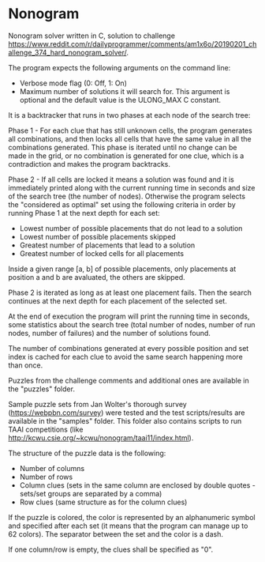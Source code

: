 # Nonogram

Nonogram solver written in C, solution to challenge https://www.reddit.com/r/dailyprogrammer/comments/am1x6o/20190201_challenge_374_hard_nonogram_solver/.

The program expects the following arguments on the command line:

- Verbose mode flag (0: Off, 1: On)
- Maximum number of solutions it will search for. This argument is optional and the default value is the ULONG_MAX C constant.

It is a backtracker that runs in two phases at each node of the search tree:

Phase 1 - For each clue that has still unknown cells, the program generates all combinations, and then locks all cells that have the same value in all the combinations generated. This phase is iterated until no change can be made in the grid, or no combination is generated for one clue, which is a contradiction and makes the program backtracks.

Phase 2 - If all cells are locked it means a solution was found and it is immediately printed along with the current running time in seconds and size of the search tree (the number of nodes). Otherwise the program selects the "considered as optimal" set using the following criteria in order by running Phase 1 at the next depth for each set:

- Lowest number of possible placements that do not lead to a solution
- Lowest number of possible placements skipped
- Greatest number of placements that lead to a solution
- Greatest number of locked cells for all placements

Inside a given range [a, b] of possible placements, only placements at position a and b are avaluated, the others are skipped.

Phase 2 is iterated as long as at least one placement fails. Then the search continues at the next depth for each placement of the selected set.
 
At the end of execution the program will print the running time in seconds, some statistics about the search tree (total number of nodes, number of run nodes, number of failures) and the number of solutions found.

The number of combinations generated at every possible position and set index is cached for each clue to avoid the same search happening more than once.

Puzzles from the challenge comments and additional ones are available in the "puzzles" folder.

Sample puzzle sets from Jan Wolter's thorough survey (https://webpbn.com/survey) were tested and the test scripts/results are available in the "samples" folder. This folder also contains scripts to run TAAI competitions (like http://kcwu.csie.org/~kcwu/nonogram/taai11/index.html).

The structure of the puzzle data is the following:

- Number of columns
- Number of rows
- Column clues (sets in the same column are enclosed by double quotes - sets/set groups are separated by a comma)
- Row clues (same structure as for the column clues)

If the puzzle is colored, the color is represented by an alphanumeric symbol and specified after each set (it means that the program can manage up to 62 colors). The separator between the set and the color is a dash.

If one column/row is empty, the clues shall be specified as "0".
